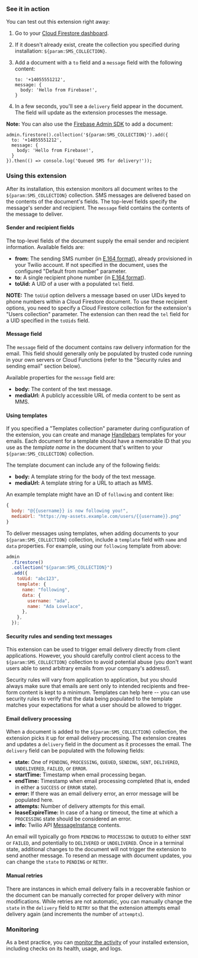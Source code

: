 ### See it in action

You can test out this extension right away:

1.  Go to your [Cloud Firestore dashboard](https://console.firebase.google.com/project/${param:PROJECT_ID}/database/firestore/data).

1.  If it doesn't already exist, create the collection you specified during installation: `${param:SMS_COLLECTION}`.

1.  Add a document with a `to` field and a `message` field with the following content:

    ```
    to: '+14055551212',
    message: {
      body: 'Hello from Firebase!',
    }
    ```

1.  In a few seconds, you'll see a `delivery` field appear in the document. The field will update as the extension processes the message.

**Note:** You can also use the [Firebase Admin SDK][admin_sdk] to add a document:

```
admin.firestore().collection('${param:SMS_COLLECTION}').add({
  to: '+14055551212',
  message: {
    body: 'Hello from Firebase!',
  }
}).then(() => console.log('Queued SMS for delivery!'));
```

### Using this extension

After its installation, this extension monitors all document writes to the `${param:SMS_COLLECTION}` collection. SMS messages are delivered based on the contents of the document's fields. The top-level fields specify the message's sender and recipient. The `message` field contains the contents of the message to deliver.

#### Sender and recipient fields

The top-level fields of the document supply the email sender and recipient information. Available fields are:

- **from:** The sending SMS number (in [E.164 format](e164)), already provisioned in your Twilio account. If not specified in the document, uses the configured "Default from number" parameter.
- **to:** A single recipient phone number (in [E.164 format](e164)).
- **toUid:** A UID of a user with a populated `tel` field.

**NOTE:** The `toUid` option delivers a message based on user UIDs keyed to phone numbers within a Cloud Firestore document. To use these recipient options, you need to specify a Cloud Firestore collection for the extension's "Users collection" parameter. The extension can then read the `tel` field for a UID specified in the `toUids` field.

#### Message field

The `message` field of the document contains raw delivery information for the email. This field should generally only be populated by trusted code running in your own servers or Cloud Functions (refer to the "Security rules and sending email" section below).

Available properties for the `message` field are:

- **body:** The content of the text message.
- **mediaUrl:** A publicly accessible URL of media content to be sent as MMS.

#### Using templates

If you specified a "Templates collection" parameter during configuration of the extension, you can create and manage [Handlebars][handlebars] templates for your emails. Each document for a template should have a memorable ID that you use as the _template name_ in the document that's written to your `${param:SMS_COLLECTION}` collection.

The template document can include any of the following fields:

- **body:** A template string for the body of the text message.
- **mediaUrl:** A template string for a URL to attach as MMS.

An example template might have an ID of `following` and content like:

```js
{
  body: "@{{username}} is now following you!",
  mediaUrl: "https://my-assets.example.com/users/{{username}}.png"
}
```

To deliver messages using templates, when adding documents to your `${param:SMS_COLLECTION}` collection, include a `template` field with `name` and `data` properties. For example, using our `following` template from above:

```js
admin
  .firestore()
  .collection("${param:SMS_COLLECTION}")
  .add({
    toUid: "abc123",
    template: {
      name: "following",
      data: {
        username: "ada",
        name: "Ada Lovelace",
      },
    },
  });
```

#### Security rules and sending text messages

This extension can be used to trigger email delivery directly from client applications. However, you should carefully control client access to the `${param:SMS_COLLECTION}` collection to avoid potential abuse (you don't want users able to send arbitrary emails from your company's address!).

Security rules will vary from application to application, but you should always make sure that emails are sent only to intended recipients and free-form content is kept to a minimum. Templates can help here -- you can use security rules to verify that the data being populated to the template matches your expectations for what a user should be allowed to trigger.

#### Email delivery processing

When a document is added to the `${param:SMS_COLLECTION}` collection, the extension picks it up for email delivery processing. The extension creates and updates a `delivery` field in the document as it processes the email. The `delivery` field can be populated with the following fields:

- **state:** One of `PENDING`, `PROCESSING`, `QUEUED`, `SENDING`, `SENT`, `DELIVERED`, `UNDELIVERED`, `FAILED`, or `ERROR`.
- **startTime:** Timestamp when email processing began.
- **endTime:** Timestamp when email processing completed (that is, ended in either a `SUCCESS` or `ERROR` state).
- **error:** If there was an email delivery error, an error message will be populated here.
- **attempts:** Number of delivery attempts for this email.
- **leaseExpireTime:** In case of a hang or timeout, the time at which a `PROCESSING` state should be considered an error.
- **info:** Twilio API [MessageInstance](message_instance) contents.

An email will typically go from `PENDING` to `PROCESSING` to `QUEUED` to either `SENT` or `FAILED`, and potentially to `DELIVERED` or `UNDELIVERED`. Once in a terminal state, additional changes to the document will not trigger the extension to send another message. To resend an message with document updates, you can change the `state` to `PENDING` or `RETRY`.

#### Manual retries

There are instances in which email delivery fails in a recoverable fashion or the document can be manually corrected for proper delivery with minor modifications. While retries are not automatic, you can manually change the `state` in the `delivery` field to `RETRY` so that the extension attempts email delivery again (and increments the number of `attempts`).

### Monitoring

As a best practice, you can [monitor the activity](https://firebase.google.com/docs/extensions/manage-installed-extensions#monitor) of your installed extension, including checks on its health, usage, and logs.

[e164]: https://www.twilio.com/docs/glossary/what-e164
[sms_collection]: https://console.firebase.google.com/project/_/database/firestore/data~2F${param:SMS_COLLECTION}
[admin_sdk]: https://firebase.google.com/docs/admin/setup
[handlebars]: https://handlebarsjs.com/
[message_instance]: https://www.twilio.com/docs/libraries/reference/twilio-node/3.37.1/Twilio.Api.V2010.AccountContext.MessageInstance.html
